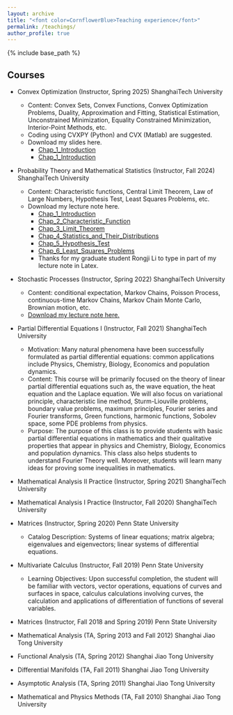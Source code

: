 ```yaml
---
layout: archive
title: "<font color=CornflowerBlue>Teaching experience</font>"
permalink: /teachings/
author_profile: true
---
```


{% include base_path %}

## Courses

* Convex Optimization (Instructor, Spring 2025) ShanghaiTech University
  * Content: Convex Sets, Convex Functions, Convex Optimization Problems, Duality, Approximation and Fitting, Statistical Estimation, Unconstrained Minimization, Equality Constrained Minimization, Interior-Point Methods, etc.
  * Coding using CVXPY (Python) and CVX (Matlab) are suggested. 
  * Download my slides here. 
    * [Chap_1_Introduction](http://willingjiang.github.io/files/Convex_Chapter01_Jiang1_pub.pdf)  
    * [Chap_1_Introduction](http://willingjiang.github.io/files/1_PDE_code_torus.zip)  

* Probability Theory and Mathematical Statistics (Instructor, Fall 2024) ShanghaiTech University
  * Content: Characteristic functions, Central Limit Theorem, Law of Large Numbers, Hypothesis Test, Least Squares Problems, etc.
  * Download my lecture note here.
    * [Chap_1_Introduction](http://willingjiang.github.io/files/Prob_Stat_2_Chap1.pdf)  
    * [Chap_2_Characteristic_Function](http://willingjiang.github.io/files/Prob_Stat_2_Chap2.pdf)  
    * [Chap_3_Limit_Theorem](http://willingjiang.github.io/files/Prob_Stat_2_Chap3.pdf)  
    * [Chap_4_Statistics_and_Their_Distributions](http://willingjiang.github.io/files/Prob_Stat_2_Chap4.pdf)  
    * [Chap_5_Hypothesis_Test](http://willingjiang.github.io/files/Prob_Stat_2_Chap5.pdf)  
    * [Chap_6_Least_Squares_Problems](http://willingjiang.github.io/files/Prob_Stat_2_Chap6.pdf)  
    * Thanks for my graduate student Rongji Li to type in part of my lecture note in Latex.  

* Stochastic Processes (Instructor, Spring 2022) ShanghaiTech University
  * Content: conditional expectation, Markov Chains, Poisson Process,  continuous-time Markov Chains, Markov Chain Monte Carlo, Brownian motion, etc.
  * [Download my lecture note here.](http://willingjiang.github.io/files/Stochastic_Chap_All.pdf)

* Partial Differential Equations I (Instructor, Fall 2021) ShanghaiTech University
  * Motivation: Many natural phenomena have been successfully formulated as partial differential equations: common applications include Physics, Chemistry, Biology, Economics and population dynamics. 
  * Content: This course will be primarily focused on the theory of linear partial differential equations such as, the wave equation, the heat equation and the Laplace equation. We will also focus on variational principle, characteristic line method, Sturm-Liouville problems, boundary value problems, maximum principles, Fourier series and Fourier transforms, Green functions, harmonic functions, Sobolev space, some PDE problems from physics.
  * Purpose: The purpose of this class is to provide students with basic partial differential equations in mathematics and their qualitative properties that appear in physics and Chemistry, Biology, Economics and population dynamics. This class also helps students to understand Fourier Theory well. Moreover, students will learn many ideas for proving some inequalities in mathematics.
* Mathematical Analysis II Practice (Instructor, Spring 2021) ShanghaiTech University
* Mathematical Analysis I Practice (Instructor, Fall 2020) ShanghaiTech University
* Matrices (Instructor, Spring 2020) Penn State University
  * Catalog Description: Systems of linear equations; matrix
algebra; eigenvalues and eigenvectors; linear systems of differential equations.
* Multivariate Calculus (Instructor, Fall 2019) Penn State University
  * Learning Objectives: Upon successful completion, the student will be familiar with vectors, vector operations, equations of curves and surfaces in space, calculus calculations involving curves, the calculation and
applications of differentiation of functions of several variables.
* Matrices (Instructor, Fall 2018 and Spring 2019) Penn State University
* Mathematical Analysis (TA, Spring 2013 and Fall 2012) Shanghai Jiao Tong University
* Functional Analysis (TA, Spring 2012) Shanghai Jiao Tong University
* Differential Manifolds (TA, Fall 2011) Shanghai Jiao Tong University
* Asymptotic Analysis (TA, Spring 2011) Shanghai Jiao Tong University
* Mathematical and Physics Methods (TA, Fall 2010) Shanghai Jiao Tong University


